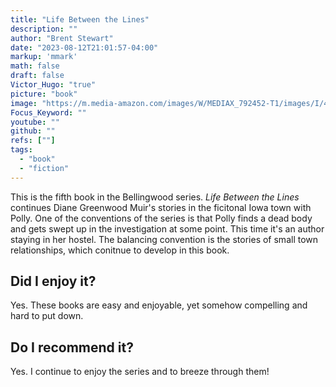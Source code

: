```yaml
---
title: "Life Between the Lines"
description: ""
author: "Brent Stewart"
date: "2023-08-12T21:01:57-04:00"
markup: 'mmark'
math: false
draft: false
Victor_Hugo: "true"
picture: "book"
image: "https://m.media-amazon.com/images/W/MEDIAX_792452-T1/images/I/41PCqvTPHsL._PJku-sticker-v7,TopRight,0,-50._SY300_.jpg"
Focus_Keyword: ""
youtube: ""
github: ""
refs: [""]
tags:
  - "book"
  - "fiction"
---
```


This is the fifth book in the Bellingwood series.  _Life Between the Lines_ continues Diane Greenwood Muir's stories in the ficitonal Iowa town with Polly.  One of the conventions of the series is that Polly finds a dead body and gets swept up in the investigation at some point.  This time it's an author staying in her hostel.  The balancing convention is the stories of small town relationships, which conitnue to develop in this book.

## Did I enjoy it?
Yes.  These books are easy and enjoyable, yet somehow compelling and hard to put down.

## Do I recommend it?
Yes.  I continue to enjoy the series and to breeze through them!